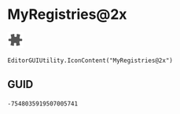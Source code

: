 # MyRegistries@2x
![](/img/MyRegistries@2x.png)

``` CSharp
EditorGUIUtility.IconContent("MyRegistries@2x")
```
## GUID
```
-7548035919507005741
```

